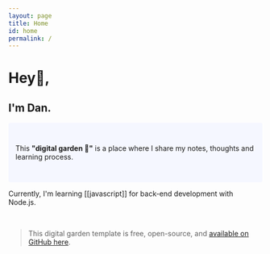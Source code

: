 ```yaml
---
layout: page
title: Home
id: home
permalink: /
---
```


# Hey👋, 
## I'm Dan.

<p style="padding: 3em 1em; background: #f5f7ff; border-radius: 4px;">
  This <span style="font-weight: bold">"digital garden 🌱"</span> is a place where I share my notes, thoughts and learning process. 
</p>

<p>Currently, I'm learning [[javascript]] for back-end development with Node.js.</p>

<br/>

> This digital garden template is free, open-source, and [available on GitHub here](https://github.com/maximevaillancourt/digital-garden-jekyll-template).

<style>
  .wrapper {
    max-width: 46em;
  }
</style>
